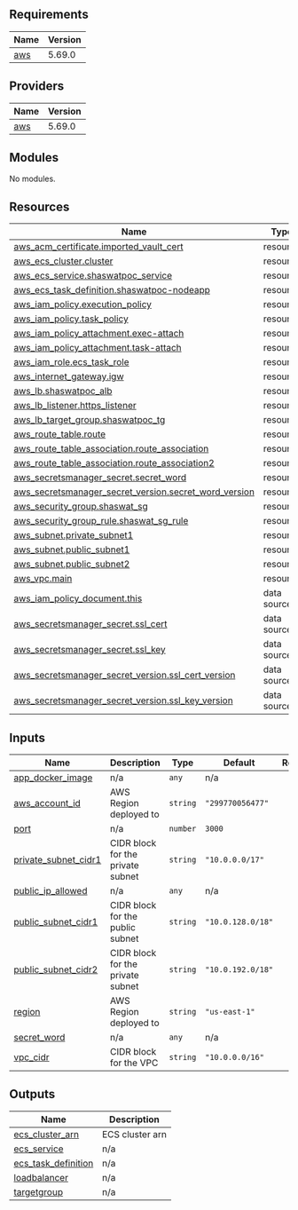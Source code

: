 ## Requirements

| Name | Version |
|------|---------|
| <a name="requirement_aws"></a> [aws](#requirement\_aws) | 5.69.0 |

## Providers

| Name | Version |
|------|---------|
| <a name="provider_aws"></a> [aws](#provider\_aws) | 5.69.0 |

## Modules

No modules.

## Resources

| Name | Type |
|------|------|
| [aws_acm_certificate.imported_vault_cert](https://registry.terraform.io/providers/hashicorp/aws/5.69.0/docs/resources/acm_certificate) | resource |
| [aws_ecs_cluster.cluster](https://registry.terraform.io/providers/hashicorp/aws/5.69.0/docs/resources/ecs_cluster) | resource |
| [aws_ecs_service.shaswatpoc_service](https://registry.terraform.io/providers/hashicorp/aws/5.69.0/docs/resources/ecs_service) | resource |
| [aws_ecs_task_definition.shaswatpoc-nodeapp](https://registry.terraform.io/providers/hashicorp/aws/5.69.0/docs/resources/ecs_task_definition) | resource |
| [aws_iam_policy.execution_policy](https://registry.terraform.io/providers/hashicorp/aws/5.69.0/docs/resources/iam_policy) | resource |
| [aws_iam_policy.task_policy](https://registry.terraform.io/providers/hashicorp/aws/5.69.0/docs/resources/iam_policy) | resource |
| [aws_iam_policy_attachment.exec-attach](https://registry.terraform.io/providers/hashicorp/aws/5.69.0/docs/resources/iam_policy_attachment) | resource |
| [aws_iam_policy_attachment.task-attach](https://registry.terraform.io/providers/hashicorp/aws/5.69.0/docs/resources/iam_policy_attachment) | resource |
| [aws_iam_role.ecs_task_role](https://registry.terraform.io/providers/hashicorp/aws/5.69.0/docs/resources/iam_role) | resource |
| [aws_internet_gateway.igw](https://registry.terraform.io/providers/hashicorp/aws/5.69.0/docs/resources/internet_gateway) | resource |
| [aws_lb.shaswatpoc_alb](https://registry.terraform.io/providers/hashicorp/aws/5.69.0/docs/resources/lb) | resource |
| [aws_lb_listener.https_listener](https://registry.terraform.io/providers/hashicorp/aws/5.69.0/docs/resources/lb_listener) | resource |
| [aws_lb_target_group.shaswatpoc_tg](https://registry.terraform.io/providers/hashicorp/aws/5.69.0/docs/resources/lb_target_group) | resource |
| [aws_route_table.route](https://registry.terraform.io/providers/hashicorp/aws/5.69.0/docs/resources/route_table) | resource |
| [aws_route_table_association.route_association](https://registry.terraform.io/providers/hashicorp/aws/5.69.0/docs/resources/route_table_association) | resource |
| [aws_route_table_association.route_association2](https://registry.terraform.io/providers/hashicorp/aws/5.69.0/docs/resources/route_table_association) | resource |
| [aws_secretsmanager_secret.secret_word](https://registry.terraform.io/providers/hashicorp/aws/5.69.0/docs/resources/secretsmanager_secret) | resource |
| [aws_secretsmanager_secret_version.secret_word_version](https://registry.terraform.io/providers/hashicorp/aws/5.69.0/docs/resources/secretsmanager_secret_version) | resource |
| [aws_security_group.shaswat_sg](https://registry.terraform.io/providers/hashicorp/aws/5.69.0/docs/resources/security_group) | resource |
| [aws_security_group_rule.shaswat_sg_rule](https://registry.terraform.io/providers/hashicorp/aws/5.69.0/docs/resources/security_group_rule) | resource |
| [aws_subnet.private_subnet1](https://registry.terraform.io/providers/hashicorp/aws/5.69.0/docs/resources/subnet) | resource |
| [aws_subnet.public_subnet1](https://registry.terraform.io/providers/hashicorp/aws/5.69.0/docs/resources/subnet) | resource |
| [aws_subnet.public_subnet2](https://registry.terraform.io/providers/hashicorp/aws/5.69.0/docs/resources/subnet) | resource |
| [aws_vpc.main](https://registry.terraform.io/providers/hashicorp/aws/5.69.0/docs/resources/vpc) | resource |
| [aws_iam_policy_document.this](https://registry.terraform.io/providers/hashicorp/aws/5.69.0/docs/data-sources/iam_policy_document) | data source |
| [aws_secretsmanager_secret.ssl_cert](https://registry.terraform.io/providers/hashicorp/aws/5.69.0/docs/data-sources/secretsmanager_secret) | data source |
| [aws_secretsmanager_secret.ssl_key](https://registry.terraform.io/providers/hashicorp/aws/5.69.0/docs/data-sources/secretsmanager_secret) | data source |
| [aws_secretsmanager_secret_version.ssl_cert_version](https://registry.terraform.io/providers/hashicorp/aws/5.69.0/docs/data-sources/secretsmanager_secret_version) | data source |
| [aws_secretsmanager_secret_version.ssl_key_version](https://registry.terraform.io/providers/hashicorp/aws/5.69.0/docs/data-sources/secretsmanager_secret_version) | data source |

## Inputs

| Name | Description | Type | Default | Required |
|------|-------------|------|---------|:--------:|
| <a name="input_app_docker_image"></a> [app\_docker\_image](#input\_app\_docker\_image) | n/a | `any` | n/a | yes |
| <a name="input_aws_account_id"></a> [aws\_account\_id](#input\_aws\_account\_id) | AWS Region deployed to | `string` | `"299770056477"` | no |
| <a name="input_port"></a> [port](#input\_port) | n/a | `number` | `3000` | no |
| <a name="input_private_subnet_cidr1"></a> [private\_subnet\_cidr1](#input\_private\_subnet\_cidr1) | CIDR block for the private subnet | `string` | `"10.0.0.0/17"` | no |
| <a name="input_public_ip_allowed"></a> [public\_ip\_allowed](#input\_public\_ip\_allowed) | n/a | `any` | n/a | yes |
| <a name="input_public_subnet_cidr1"></a> [public\_subnet\_cidr1](#input\_public\_subnet\_cidr1) | CIDR block for the public subnet | `string` | `"10.0.128.0/18"` | no |
| <a name="input_public_subnet_cidr2"></a> [public\_subnet\_cidr2](#input\_public\_subnet\_cidr2) | CIDR block for the private subnet | `string` | `"10.0.192.0/18"` | no |
| <a name="input_region"></a> [region](#input\_region) | AWS Region deployed to | `string` | `"us-east-1"` | no |
| <a name="input_secret_word"></a> [secret\_word](#input\_secret\_word) | n/a | `any` | n/a | yes |
| <a name="input_vpc_cidr"></a> [vpc\_cidr](#input\_vpc\_cidr) | CIDR block for the VPC | `string` | `"10.0.0.0/16"` | no |

## Outputs

| Name | Description |
|------|-------------|
| <a name="output_ecs_cluster_arn"></a> [ecs\_cluster\_arn](#output\_ecs\_cluster\_arn) | ECS cluster arn |
| <a name="output_ecs_service"></a> [ecs\_service](#output\_ecs\_service) | n/a |
| <a name="output_ecs_task_definition"></a> [ecs\_task\_definition](#output\_ecs\_task\_definition) | n/a |
| <a name="output_loadbalancer"></a> [loadbalancer](#output\_loadbalancer) | n/a |
| <a name="output_targetgroup"></a> [targetgroup](#output\_targetgroup) | n/a |
